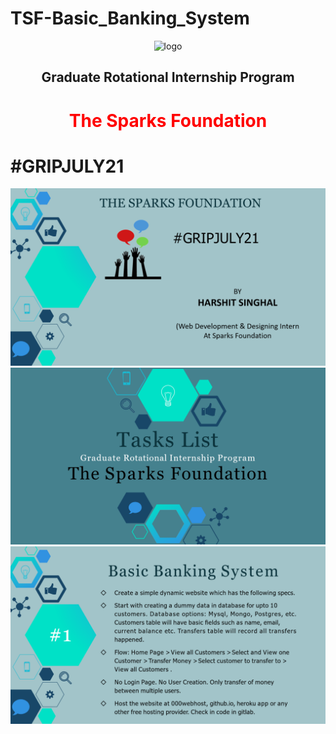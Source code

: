 # TSF-Basic_Banking_System
<html>
  <head>
  
  </head>
<body>
  <center>
    <img src="https://www.thesparksfoundationsingapore.org/images/logo_small.png" alt="logo">
    <h2>Graduate Rotational Internship Program
</h2>
    <h1 style="color:red;">The Sparks Foundation</h1>
  </center>
  <h1>#GRIPJULY21</h1>
  <img src="https://raw.githubusercontent.com/harshit645/TSF-Basic_Banking_System/main/Screenshot%20(1589).png">
  <img src="https://raw.githubusercontent.com/harshit645/TSF-Basic_Banking_System/main/Screenshot%20(1590).png">
  <img src="https://raw.githubusercontent.com/harshit645/TSF-Basic_Banking_System/main/Screenshot%20(1591).png">
 
  </body>
</html>
 
